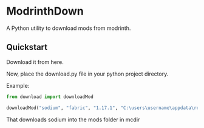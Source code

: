 # ModrinthDown
A Python utility to download mods from modrinth. 

## Quickstart
Download it from here.

Now, place the download.py file in your python project directory.

Example:
```python
from download import downloadMod

downloadMod("sodium", "fabric", "1.17.1", "C:\users\username\appdata\roaming\.minecraft")
```
That downloads sodium into the mods folder in mcdir
